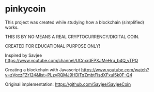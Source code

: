 # pinkycoin

This project was created while studying how a blockchain (simplified) works.

THIS IS BY NO MEANS A REAL CRYPTOCURRENCY/DIGITAL COIN.

CREATED FOR EDUCATIONAL PURPOSE ONLY!

Inspired by Savjee https://www.youtube.com/channel/UCnxrdFPXJMeHru_b4Q_vTPQ

Creating a blockchain with Javascript https://www.youtube.com/watch?v=zVqczFZr124&list=PLzvRQMJ9HDiTqZmbtFisdXFxul5k0F-Q4

Original implementation: https://github.com/Savjee/SavjeeCoin
